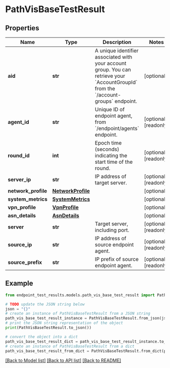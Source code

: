 # PathVisBaseTestResult


## Properties

Name | Type | Description | Notes
------------ | ------------- | ------------- | -------------
**aid** | **str** | A unique identifier associated with your account group. You can retrieve your &#x60;AccountGroupId&#x60; from the &#x60;/account-groups&#x60; endpoint. | [optional] 
**agent_id** | **str** | Unique ID of endpoint agent, from &#x60;/endpoint/agents&#x60; endpoint. | [optional] [readonly] 
**round_id** | **int** | Epoch time (seconds) indicating the start time of the round. | [optional] [readonly] 
**server_ip** | **str** | IP address of target server. | [optional] [readonly] 
**network_profile** | [**NetworkProfile**](NetworkProfile.md) |  | [optional] 
**system_metrics** | [**SystemMetrics**](SystemMetrics.md) |  | [optional] 
**vpn_profile** | [**VpnProfile**](VpnProfile.md) |  | [optional] 
**asn_details** | [**AsnDetails**](AsnDetails.md) |  | [optional] 
**server** | **str** | Target server, including port. | [optional] [readonly] 
**source_ip** | **str** | IP address of source endpoint agent. | [optional] [readonly] 
**source_prefix** | **str** | IP prefix of source endpoint agent. | [optional] [readonly] 

## Example

```python
from endpoint_test_results.models.path_vis_base_test_result import PathVisBaseTestResult

# TODO update the JSON string below
json = "{}"
# create an instance of PathVisBaseTestResult from a JSON string
path_vis_base_test_result_instance = PathVisBaseTestResult.from_json(json)
# print the JSON string representation of the object
print(PathVisBaseTestResult.to_json())

# convert the object into a dict
path_vis_base_test_result_dict = path_vis_base_test_result_instance.to_dict()
# create an instance of PathVisBaseTestResult from a dict
path_vis_base_test_result_from_dict = PathVisBaseTestResult.from_dict(path_vis_base_test_result_dict)
```
[[Back to Model list]](../README.md#documentation-for-models) [[Back to API list]](../README.md#documentation-for-api-endpoints) [[Back to README]](../README.md)


